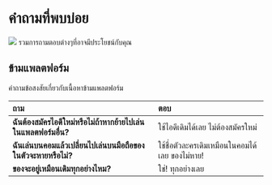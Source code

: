 # คำถามที่พบบ่อย 
![](https://encrypted-tbn0.gstatic.com/images?q=tbn:ANd9GcRo-WKpl0qhXziRlIhFmcsUn35-Nz-30CgyuQ&usqp=CAU)
รวมการถามตอบต่างๆที่อาจมีประโยชน์กับคุณ

## ข้ามแพลตฟอร์ม 
คำถามข้อสงสัยเกี่ยวกับเนื้อหาข้ามแพลตฟอร์ม 

| ถาม | ตอบ |
| :-- | :-- |
| **ฉันต้องสมัครไอดีใหม่หรือไม่ถ้าหากย้ายไปเล่นในแพลตฟอร์มอื่น?** | ใช้ไอดีเดิมได้เลย ไม่ต้องสมัครใหม่ |
| **ฉันเล่นบนคอมแล้วเปลี่ยนไปเล่นบนมือถือของในตัวจะหายหรือไม่?** | ใช้ชื่อตัวละครเดิมเหมือนในคอมได้เลย ของไม่หาย! |
| **ของจะอยู่เหมือนเดิมทุกอย่างไหม?** | ใช่! ทุกอย่างเลย |
